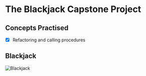 # The Blackjack Capstone Project  

## Concepts Practised  

- [x] Refactoring and calling procedures  

## Blackjack  
![Blackjack](https://user-images.githubusercontent.com/98851253/154564800-4f904627-e2dc-427f-9789-59d08d8a2ab4.gif)